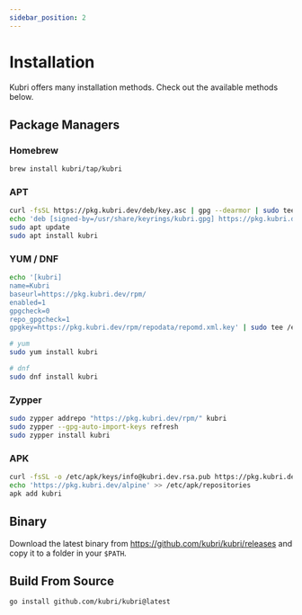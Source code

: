 ```yaml
---
sidebar_position: 2
---
```


# Installation

Kubri offers many installation methods. Check out the available methods below.

## Package Managers

### Homebrew

```sh
brew install kubri/tap/kubri
```

### APT

```sh
curl -fsSL https://pkg.kubri.dev/deb/key.asc | gpg --dearmor | sudo tee /usr/share/keyrings/kubri.gpg
echo 'deb [signed-by=/usr/share/keyrings/kubri.gpg] https://pkg.kubri.dev/deb/ /' | sudo tee /etc/apt/sources.list.d/kubri.list
sudo apt update
sudo apt install kubri
```

### YUM / DNF

```sh
echo '[kubri]
name=Kubri
baseurl=https://pkg.kubri.dev/rpm/
enabled=1
gpgcheck=0
repo_gpgcheck=1
gpgkey=https://pkg.kubri.dev/rpm/repodata/repomd.xml.key' | sudo tee /etc/yum.repos.d/kubri.repo

# yum
sudo yum install kubri

# dnf
sudo dnf install kubri
```

### Zypper

```sh
sudo zypper addrepo "https://pkg.kubri.dev/rpm/" kubri
sudo zypper --gpg-auto-import-keys refresh
sudo zypper install kubri
```

### APK

```sh
curl -fsSL -o /etc/apk/keys/info@kubri.dev.rsa.pub https://pkg.kubri.dev/alpine/info@kubri.dev.rsa.pub
echo 'https://pkg.kubri.dev/alpine' >> /etc/apk/repositories
apk add kubri
```

## Binary

Download the latest binary from https://github.com/kubri/kubri/releases and copy it to a folder in
your `$PATH`.

## Build From Source

```sh
go install github.com/kubri/kubri@latest
```
